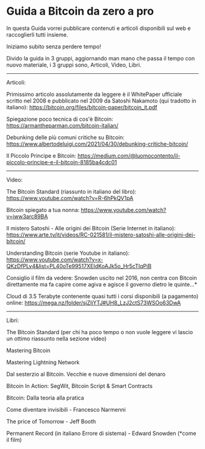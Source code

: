 # Guida a Bitcoin da zero a pro


In questa Guida vorrei pubblicare contenuti e articoli disponibili sul web e raccoglierli tutti insieme.

Iniziamo subito senza perdere tempo! 

Divido la guida in 3 gruppi, aggiornando man mano che passa il tempo con nuovo materiale, i 3 gruppi sono, Articoli, Video, Libri.

---------------------------------------------------------------------------------------------------------------------------------------

Articoli: 

Primissimo articolo assolutamente da leggere è il WhitePaper ufficiale scritto nel 2008 e pubblicato nel 2009 da Satoshi Nakamoto (qui tradotto in italiano): https://bitcoin.org/files/bitcoin-paper/bitcoin_it.pdf

Spiegazione poco tecnica di cos'è Bitcoin: https://armantheparman.com/bitcoin-italian/

Debunking delle più comuni critiche su Bitcoin: https://www.albertodeluigi.com/2021/04/30/debunking-critiche-bitcoin/

Il Piccolo Principe e Bitcoin: https://medium.com/@luomocontento/il-piccolo-principe-e-il-bitcoin-8185ba4cdc01

-----------------------------------------------------------------------------------------------------------------------------------------

Video: 

The Bitcoin Standard (riassunto in italiano del libro): https://www.youtube.com/watch?v=R-6hPkQV1pA

Bitcoin spiegato a tua nonna: https://www.youtube.com/watch?v=iww3arc89BA

Il mistero Satoshi - Alle origini dei Bitcoin (Serie Internet in italiano): https://www.arte.tv/it/videos/RC-021581/il-mistero-satoshi-alle-origini-dei-bitcoin/

Understanding Bitcoin (serie Youtube in italiano): https://www.youtube.com/watch?v=x-QKzDfPLv4&list=PL40oTe99517XEIdKoAJk5o_Hr5cTIqPiB

Consiglio il film da vedere: Snowden uscito nel 2016, non centra con Bitcoin direttamente ma fa capire come agiva e agisce il governo dietro le quinte...*

Cloud di 3.5 Terabyte contenente quasi tutti i corsi disponibili (a pagamento) online: https://mega.nz/folder/sjZliYTJ#UH8_LzJ2ctS73WSOo63DwA

-----------------------------------------------------------------------------------------------------------------------------------------

Libri:

The Bitcoin Standard (per chi ha poco tempo o non vuole leggere vi lascio un ottimo riassunto nella sezione video)

Mastering Bitcoin

Mastering Lightning Network

Dal sesterzio al Bitcoin. Vecchie e nuove dimensioni del denaro 

Bitcoin In Action: SegWit, Bitcoin Script & Smart Contracts 

Bitcoin: Dalla teoria alla pratica

Come diventare invisibili - Francesco Narmenni

The price of Tomorrow - Jeff Booth

Permanent Record (in italiano Errore di sistema) - Edward Snowden (*come il film)


